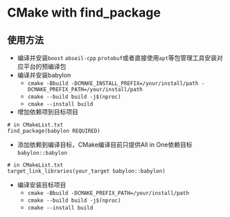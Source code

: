 # CMake with find_package

## 使用方法

- 编译并安装`boost` `abseil-cpp` `protobuf`或者直接使用`apt`等包管理工具安装对应平台的预编译包
- 编译并安装babylon
  - `cmake -Bbuild -DCMAKE_INSTALL_PREFIX=/your/install/path -DCMAKE_PREFIX_PATH=/your/install/path`
  - `cmake --build build -j$(nproc)`
  - `cmake --install build`
- 增加依赖项到目标项目
```
# in CMakeList.txt
find_package(babylon REQUIRED)
```

- 添加依赖到编译目标，CMake编译目前只提供All in One依赖目标`babylon::babylon`
```
# in CMakeList.txt
target_link_libraries(your_target babylon::babylon)
```

- 编译安装目标项目
  - `cmake -Bbuild -DCMAKE_PREFIX_PATH=/your/install/path`
  - `cmake --build build -j$(nproc)`
  - `cmake --install build`
